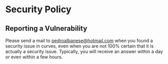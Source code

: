 # Security Policy

## Reporting a Vulnerability

Please send a mail to pedroalbanese@hotmail.com when you found a security issue in curves, even when you are not 100% certain 
that it is actually a security issue. Typically, you will receive an answer within a day or even within a few hours.
